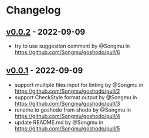 # Changelog

## [v0.0.2](https://github.com/Songmu/goshodo/compare/v0.0.1...v0.0.2) - 2022-09-09
- try to use suggestion comment by @Songmu in https://github.com/Songmu/goshodo/pull/6

## [v0.0.1](https://github.com/Songmu/goshodo/commits/v0.0.1) - 2022-09-09
- support multiple files input for linting by @Songmu in https://github.com/Songmu/goshodo/pull/2
- support CheckStyle format output by @Songmu in https://github.com/Songmu/goshodo/pull/3
- rename to goshodo from shodo by @Songmu in https://github.com/Songmu/goshodo/pull/4
- update README.md by @Songmu in https://github.com/Songmu/goshodo/pull/5
